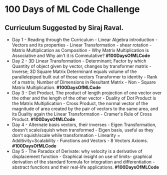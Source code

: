 # 100 Days of ML Code Challenge<br>
## Curriculum Suggested by Siraj Raval.
* Day 1 - Reading through the Curriculum - Linear Algebra introduction - Vectors and its properties - Linear Transformation - shear rotation - Matrix Multiplication as Composition - Why Matrix Multiplication is Associative and Why ain't it is Commutative? **#100DaysOfMLCode**<br>
* Day 2 - 3D Linear Transformation - Determinant; Factor by which Quantity of object given by vector, changes by transformer matrix - Inverse; 3D Square Matrix Determinant equals volume of the parallelepiped built out of those vectors Transformer to identity - Rank of a matrix; Number of Dimensions in Resultant Matrix - Non - Square Matrix Multiplication. **#100DaysOfMLCode**<br>
* Day 3 - Dot Product, The product of length projection of one vector over the other and the length of the other vector - Duality of Dot Product is the Matrix Multiplication - Cross Product, the normal vector of the magnitude of area created by the pair of vectors to the same area, and its Duality again the Linear Transformation - Cramer's Rule of Cross Product. **#100DaysOfMLCode**
* Day 4 - Alternate basis vectors, their inverses - Eigen Transformation, doesn't scale/squish when transformed - Eigen basis, useful as they don't squish/scale while transformation - Linearity = Additivity+Scalability - Functions and Vectors - 8 Vectors Axioms. **#100DaysOfMLCode**
* Day 5 - The Paradox of Derivate: why velocity is a derivative of displacement function - Graphical insight on use of limits- graphical derivation of the standard formula for integration and differentiation - abstract functions and their real-life applications. **#100DaysOfMLCode**
